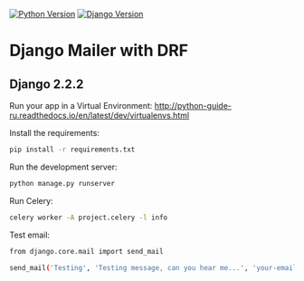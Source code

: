 [![Python Version](https://img.shields.io/badge/python-3.6-brightgreen.svg)](https://python.org)
[![Django Version](https://img.shields.io/badge/django-2.2.2-brightgreen.svg)](https://djangoproject.com)

# Django Mailer with DRF

## Django 2.2.2

Run your app in a Virtual Environment: http://python-guide-ru.readthedocs.io/en/latest/dev/virtualenvs.html

Install the requirements:

```bash
pip install -r requirements.txt
```

Run the development server:

```bash
python manage.py runserver
```

Run Celery:

```bash
celery worker -A project.celery -l info
```

Test email:

```bash
from django.core.mail import send_mail

send_mail('Testing', 'Testing message, can you hear me...', 'your-email@mail.com', ['test@gmail.com', 'test@mail.com'])
```
